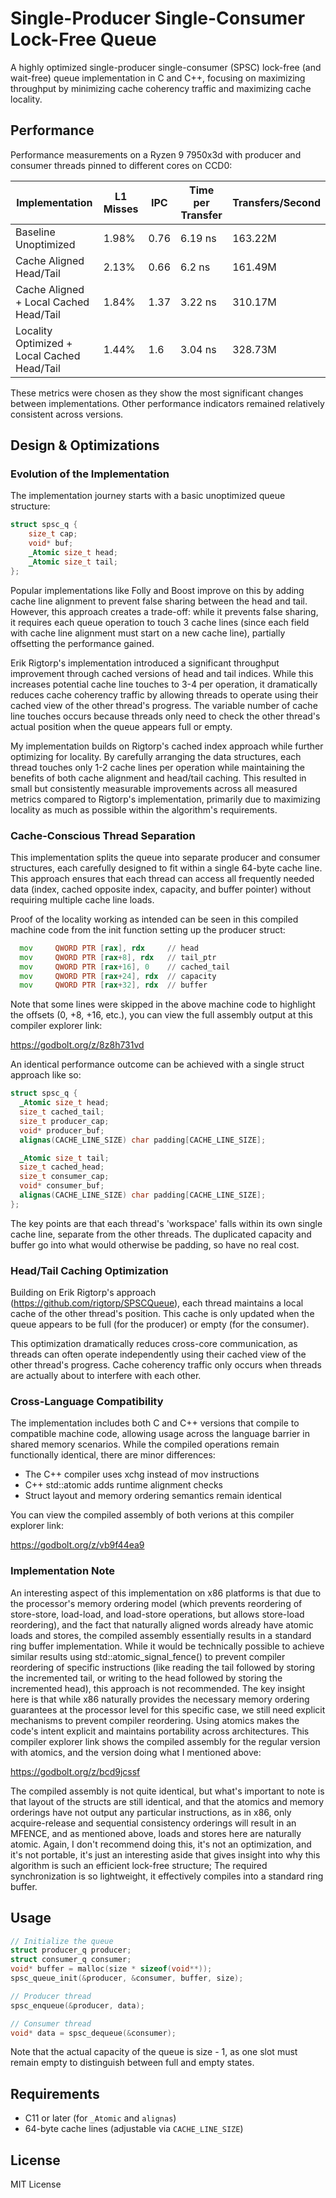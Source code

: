 # Single-Producer Single-Consumer Lock-Free Queue

A highly optimized single-producer single-consumer (SPSC) lock-free (and wait-free) queue implementation in C and C++, focusing on maximizing throughput by minimizing cache coherency traffic and maximizing cache locality.

## Performance

Performance measurements on a Ryzen 9 7950x3d with producer and consumer threads pinned to different cores on CCD0:

| Implementation | L1 Misses | IPC | Time per Transfer | Transfers/Second |
|----------------|-----------|-----|-------------------|-----------------|
| Baseline Unoptimized | 1.98% | 0.76 | 6.19 ns | 163.22M |
| Cache Aligned Head/Tail | 2.13% | 0.66 | 6.2 ns | 161.49M |
| Cache Aligned + Local Cached Head/Tail | 1.84% | 1.37 | 3.22 ns | 310.17M |
| Locality Optimized + Local Cached Head/Tail | 1.44% | 1.6 | 3.04 ns | 328.73M |

These metrics were chosen as they show the most significant changes between implementations. Other performance indicators remained relatively consistent across versions.

## Design & Optimizations

### Evolution of the Implementation

The implementation journey starts with a basic unoptimized queue structure:

```c
struct spsc_q {
    size_t cap;
    void* buf;
    _Atomic size_t head;
    _Atomic size_t tail;
};
```

Popular implementations like Folly and Boost improve on this by adding cache line alignment to prevent false sharing between the head and tail. However, this approach creates a trade-off: while it prevents false sharing, it requires each queue operation to touch 3 cache lines (since each field with cache line alignment must start on a new cache line), partially offsetting the performance gained.

Erik Rigtorp's implementation introduced a significant throughput improvement through cached versions of head and tail indices. While this increases potential cache line touches to 3-4 per operation, it dramatically reduces cache coherency traffic by allowing threads to operate using their cached view of the other thread's progress. The variable number of cache line touches occurs because threads only need to check the other thread's actual position when the queue appears full or empty.

My implementation builds on Rigtorp's cached index approach while further optimizing for locality. By carefully arranging the data structures, each thread touches only 1-2 cache lines per operation while maintaining the benefits of both cache alignment and head/tail caching. This resulted in small but consistently measurable improvements across all measured metrics compared to Rigtorp's implementation, primarily due to maximizing locality as much as possible within the algorithm's requirements.

### Cache-Conscious Thread Separation

This implementation splits the queue into separate producer and consumer structures, each carefully designed to fit within a single 64-byte cache line. This approach ensures that each thread can access all frequently needed data (index, cached opposite index, capacity, and buffer pointer) without requiring multiple cache line loads.

Proof of the locality working as intended can be seen in this compiled machine code from the init function setting up the producer struct:

```asm
  mov     QWORD PTR [rax], rdx     // head
  mov     QWORD PTR [rax+8], rdx   // tail_ptr
  mov     QWORD PTR [rax+16], 0    // cached_tail
  mov     QWORD PTR [rax+24], rdx  // capacity
  mov     QWORD PTR [rax+32], rdx  // buffer
```

Note that some lines were skipped in the above machine code to highlight the offsets (0, +8, +16, etc.), you can view the full assembly output at this compiler explorer link:

https://godbolt.org/z/8z8h731vd

An identical performance outcome can be achieved with a single struct approach like so:

```c
struct spsc_q {
  _Atomic size_t head;
  size_t cached_tail;
  size_t producer_cap;
  void* producer_buf;
  alignas(CACHE_LINE_SIZE) char padding[CACHE_LINE_SIZE];

  _Atomic size_t tail;
  size_t cached_head;
  size_t consumer_cap;
  void* consumer_buf;
  alignas(CACHE_LINE_SIZE) char padding[CACHE_LINE_SIZE];
};
```

The key points are that each thread's 'workspace' falls within its own single cache line, separate from the other threads. The duplicated capacity and buffer go into what would otherwise be padding, so have no real cost.

### Head/Tail Caching Optimization

Building on Erik Rigtorp's approach (https://github.com/rigtorp/SPSCQueue), each thread maintains a local cache of the other thread's position. This cache is only updated when the queue appears to be full (for the producer) or empty (for the consumer).

This optimization dramatically reduces cross-core communication, as threads can often operate independently using their cached view of the other thread's progress. Cache coherency traffic only occurs when threads are actually about to interfere with each other.

### Cross-Language Compatibility

The implementation includes both C and C++ versions that compile to compatible machine code, allowing usage across the language barrier in shared memory scenarios. While the compiled operations remain functionally identical, there are minor differences:
- The C++ compiler uses xchg instead of mov instructions
- C++ std::atomic adds runtime alignment checks
- Struct layout and memory ordering semantics remain identical

You can view the compiled assembly of both verions at this compiler explorer link:

https://godbolt.org/z/vb9f44ea9

### Implementation Note

An interesting aspect of this implementation on x86 platforms is that due to the processor's memory ordering model (which prevents reordering of store-store, load-load, and load-store operations, but allows store-load reordering), and the fact that naturally aligned words already have atomic loads and stores, the compiled assembly essentially results in a standard ring buffer implementation. While it would be technically possible to achieve similar results using std::atomic_signal_fence() to prevent compiler reordering of specific instructions (like reading the tail followed by storing the incremented tail, or writing to the head followed by storing the incremented head), this approach is not recommended. The key insight here is that while x86 naturally provides the necessary memory ordering guarantees at the processor level for this specific case, we still need explicit mechanisms to prevent compiler reordering. Using atomics makes the code's intent explicit and maintains portability across architectures. This compiler explorer link shows the compiled assembly for the regular version with atomics, and the version doing what I mentioned above:

https://godbolt.org/z/bcd9jcssf

The compiled assembly is not quite identical, but what's important to note is that layout of the structs are still identical, and that the atomics and memory orderings have not output any particular instructions, as in x86, only acquire-release and sequential consistency orderings will result in an MFENCE, and as mentioned above, loads and stores here are naturally atomic. Again, I don't recommend doing this, it's not an optimization, and it's not portable, it's just an interesting aside that gives insight into why this algorithm is such an efficient lock-free structure; The required synchronization is so lightweight, it effectively compiles into a standard ring buffer.

## Usage

```c
// Initialize the queue
struct producer_q producer;
struct consumer_q consumer;
void* buffer = malloc(size * sizeof(void**));
spsc_queue_init(&producer, &consumer, buffer, size);

// Producer thread
spsc_enqueue(&producer, data);

// Consumer thread
void* data = spsc_dequeue(&consumer);
```

Note that the actual capacity of the queue is size - 1, as one slot must remain empty to distinguish between full and empty states.

## Requirements

- C11 or later (for `_Atomic` and `alignas`)
- 64-byte cache lines (adjustable via `CACHE_LINE_SIZE`)

## License

MIT License
